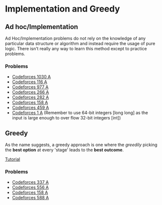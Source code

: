 # Implementation and Greedy

## Ad hoc/Implementation
Ad Hoc/Implementation problems do not rely on the knowledge of any particular data structure or algorithm and instead require the usage of pure logic. There isn't really any way to learn this method except to practice problems.

### Problems
* [Codeforces 1030 A](https://codeforces.com/problemset/problem/1030/A)
* [Codeforces 116 A](http://codeforces.com/problemset/problem/116/A)
* [Codeforces 977 A](https://codeforces.com/problemset/problem/977/A)
* [Codeforces 266 A](http://codeforces.com/problemset/problem/266/A)
* [Codeforces 282 A](http://codeforces.com/problemset/problem/282/A)
* [Codeforces 158 A](http://codeforces.com/problemset/problem/158/A)
* [Codeforces 459 A](http://codeforces.com/problemset/problem/459/A)
* [Codeforces 1 A](https://codeforces.com/contest/1/problem/A) (Remember to use 64-bit integers [long long] as the input is large enough to over flow 32-bit integers [int])

## Greedy

As the name suggests, a greedy approach is one where the *greedily* picking the **best option** at every 'stage' leads to the **best outcome**.

[Tutorial](https://www.hackerearth.com/practice/algorithms/greedy/basics-of-greedy-algorithms/tutorial/)

### Problems
* [Codeforces 337 A](http://codeforces.com/problemset/problem/337/A)
* [Codeforces 556 A](http://codeforces.com/problemset/problem/556/A)
* [Codeforces 158 A](http://codeforces.com/problemset/problem/158/B)
* [Codeforces 588 A](http://codeforces.com/problemset/problem/588/A)
